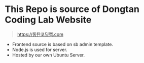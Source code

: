 # This Repo is source of Dongtan Coding Lab Website

> https://동탄코딩랩.com

* Frontend source is based on sb admin template.
* Node.js is used for server.
* Hosted by our own Ubuntu Server.
